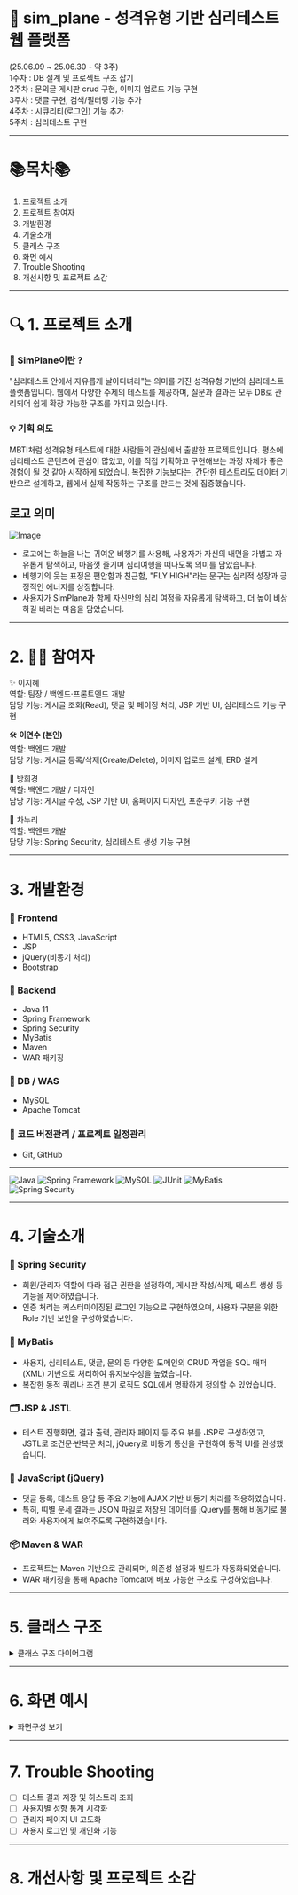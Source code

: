 # 🧠 sim_plane - 성격유형 기반 심리테스트 웹 플랫폼

(25.06.09 ~ 25.06.30 - 약 3주)  
1주차 : DB 설계 및 프로젝트 구조 잡기  
2주차 : 문의글 게시판 crud 구현, 이미지 업로드 기능 구현  
3주차 : 댓글 구현, 검색/필터링 기능 추가  
4주차 : 시큐리티(로그인) 기능 추가   
5주차 : 심리테스트 구현 

---
# 📚목차📚
1. 프로젝트 소개
2. 프로젝트 참여자
3. 개발환경
4. 기술소개
5. 클래스 구조 
6. 화면 예시
7. Trouble Shooting
8. 개선사항 및 프로젝트 소감 

---

# 🔍 1. 프로젝트 소개
### 🛫 SimPlane이란 ? <br>
  "심리테스트 안에서 자유롭게 날아다녀라"는 의미를 가진 성격유형 기반의 심리테스트 플랫폼입니다. 웹에서 다양한 주제의 테스트를 제공하며, 질문과 결과는 모두 DB로 관리되어 쉽게 확장 가능한 구조를 가지고 있습니다. 

### 💡 기획 의도 <br>
  MBTI처럼 성격유형 테스트에 대한 사람들의 관심에서 출발한 프로젝트입니다. 평소에 심리테스트 콘텐츠에 관심이 많았고, 이를 직접 기획하고 구현해보는 과정 자체가 좋은 경험이 될 것 같아 시작하게 되었습니. 복잡한 기능보다는, 간단한 테스트라도 데이터 기반으로 설계하고, 웹에서 실제 작동하는 구조를 만드는 것에 집중했습니다. 

## 로고 의미 
![Image](https://github.com/user-attachments/assets/7dbc2aae-3220-4dc7-a1e8-52b4e7408302)
* 로고에는 하늘을 나는 귀여운 비행기를 사용해, 사용자가 자신의 내면을 가볍고 자유롭게 탐색하고, 마음껏 즐기며 심리여행을 떠나도록 의미를 담았습니다.
* 비행기의 웃는 표정은 편안함과 친근함, "FLY HIGH"라는 문구는 심리적 성장과 긍정적인 에너지를 상징합니다.
* 사용자가 SimPlane과 함께 자신만의 심리 여정을 자유롭게 탐색하고, 더 높이 비상하길 바라는 마음을 담았습니다.

---

# 2. 👩‍💻 참여자

✨ 이지혜   
  역할: 팀장 / 백엔드·프론트엔드 개발   
  담당 기능: 게시글 조회(Read), 댓글 및 페이징 처리, JSP 기반 UI, 심리테스트 기능 구현 

🛠️ **이연수 (본인)**   
역할: 백엔드 개발    
담당 기능: 게시글 등록/삭제(Create/Delete), 이미지 업로드 설계, ERD 설계

🎨 방희경    
역할: 백엔드 개발 / 디자인    
담당 기능: 게시글 수정, JSP 기반 UI, 홈페이지 디자인, 포춘쿠키 기능 구현 

🔐 차누리  
역할: 백엔드 개발    
담당 기능: Spring Security, 심리테스트 생성 기능 구현 

---

# 3. 개발환경

### 🔹 Frontend
- HTML5, CSS3, JavaScript
- JSP
- jQuery(비동기 처리)
- Bootstrap

### 🔹 Backend
- Java 11
- Spring Framework
- Spring Security
- MyBatis
- Maven
- WAR 패키징 

### 🔹 DB / WAS
- MySQL
- Apache Tomcat

### 🔹 코드 버전관리 / 프로젝트 일정관리
- Git, GitHub

--- 

![Java](https://img.shields.io/badge/Java-ED8B00?style=for-the-badge&logo=java&logoColor=white)
![Spring Framework](https://img.shields.io/badge/Spring_Framework-6DB33F?style=for-the-badge&logo=spring&logoColor=white)
![MySQL](https://img.shields.io/badge/MySQL-4479A1?style=for-the-badge&logo=mysql&logoColor=white)
![JUnit](https://img.shields.io/badge/JUnit5-25A162?style=for-the-badge&logo=JUnit5&logoColor=white)
![MyBatis](https://img.shields.io/badge/MyBatis-000000?style=for-the-badge&logo=mybatis&logoColor=white)
![Spring Security](https://img.shields.io/badge/Spring%20Security-6DB33F?style=for-the-badge&logo=springsecurity&logoColor=white)

---

# 4. 기술소개 

### 🔐 Spring Security  
- 회원/관리자 역할에 따라 접근 권한을 설정하여, 게시판 작성/삭제, 테스트 생성 등 기능을 제어하였습니다.  
- 인증 처리는 커스터마이징된 로그인 기능으로 구현하였으며, 사용자 구분을 위한 Role 기반 보안을 구성하였습니다.

### 🧩 MyBatis  
- 사용자, 심리테스트, 댓글, 문의 등 다양한 도메인의 CRUD 작업을 SQL 매퍼(XML) 기반으로 처리하여 유지보수성을 높였습니다.  
- 복잡한 동적 쿼리나 조건 분기 로직도 SQL에서 명확하게 정의할 수 있었습니다.

### 🗂 JSP & JSTL  
- 테스트 진행화면, 결과 출력, 관리자 페이지 등 주요 뷰를 JSP로 구성하였고,  
  JSTL로 조건문·반복문 처리, jQuery로 비동기 통신을 구현하여 동적 UI를 완성했습니다.

### 🔄 JavaScript (jQuery)  
- 댓글 등록, 테스트 응답 등 주요 기능에 AJAX 기반 비동기 처리를 적용하였습니다.
- 특히, 띠별 운세 결과는 JSON 파일로 저장된 데이터를 jQuery를 통해 비동기로 불러와 사용자에게 보여주도록 구현하였습니다.

### 📦 Maven & WAR  
- 프로젝트는 Maven 기반으로 관리되며, 의존성 설정과 빌드가 자동화되었습니다.  
- WAR 패키징을 통해 Apache Tomcat에 배포 가능한 구조로 구성하였습니다.

---
# 5. 클래스 구조 
<details>
<summary>클래스 구조 다이어그램</summary>

<br>

<img width="7506" height="5686" alt="java" src="https://github.com/user-attachments/assets/3b44273f-5885-45b8-8f8c-f9ab7eeca729" 
  style="max-width: 100%; height: auto;"/>

  
본 프로젝트의 주요 클래스 구조를 나타낸 것입니다.  
패키지별 역할(Controller, Service, Mapper, VO 등)과 클래스 간 구성 흐름을 중심으로 정리되었습니다.  
(직접적인 연결선은 생략되었지만, 각 구성요소의 배치를 통해 전체 구조를 파악할 수 있습니다.)

</details>

---

# 6. 화면 예시
<details>
<summary>화면구성 보기</summary>
  
  <br>
  
<h3 align="center"><메인 페이지 화면></h3>

<img width="1896" height="930" alt="메인페이지" src="https://github.com/user-attachments/assets/f632551a-56ac-4e0d-abfc-a1e0ada224ed" />

<p align="center">
  상단 메뉴바를 통해 다양한 기능 페이지(심리테스트, 게시판 등)로 이동할 수 있으며,<br>
  로그인 / 회원가입 버튼과 로고 클릭 시 메인으로 돌아오는 기능도 제공합니다.<br>
  하단에는 베스트 심리테스트 리스트가 노출되어 사용자 접근성을 높였습니다.
</p>

<br>
 
<h3 align="center">심리테스트 질문 & 결과 화면</h3>

<img width="1888" height="942" alt="심리테스트 질문 화면" src="https://github.com/user-attachments/assets/55e2b891-c1fa-438f-8fdd-6780ea57f7fd" />
<img width="1889" height="936" alt="심리테스트 결과 화면" src="https://github.com/user-attachments/assets/ef6eb5fd-a791-43f6-86df-ee1b205e70ea" />

<p align="center">
  사용자는 심리테스트 목록에서 항목을 선택한 후 질문에 응답하며 테스트를 진행할 수 있습니다.<br>
  모든 문항에 답변을 완료하면 점수를 기반으로 유형이 자동 분류되며,<br>
  결과 페이지에서 해당 유형에 맞는 설명과 이미지를 확인할 수 있습니다.<br><br>
  <b>비회원 사용자도 로그인 없이 자유롭게 테스트에 참여할 수 있어 누구나 쉽게 이용할 수 있습니다.</b>
</p>

<img width="1889" height="938" alt="image" src="https://github.com/user-attachments/assets/06264bbc-2d38-44ac-984b-be25b5c8035a" />
<img width="1892" height="924" alt="image" src="https://github.com/user-attachments/assets/4ad47930-ffac-4d78-8035-47b30d3819b2" />
<img width="1889" height="943" alt="image" src="https://github.com/user-attachments/assets/917d4979-ba48-4683-9d3e-9bd0337ebf9f" />


 
</details>

---

# 7. Trouble Shooting

- [ ] 테스트 결과 저장 및 히스토리 조회
- [ ] 사용자별 성향 통계 시각화
- [ ] 관리자 페이지 UI 고도화
- [ ] 사용자 로그인 및 개인화 기능

---

# 8. 개선사항 및 프로젝트 소감


